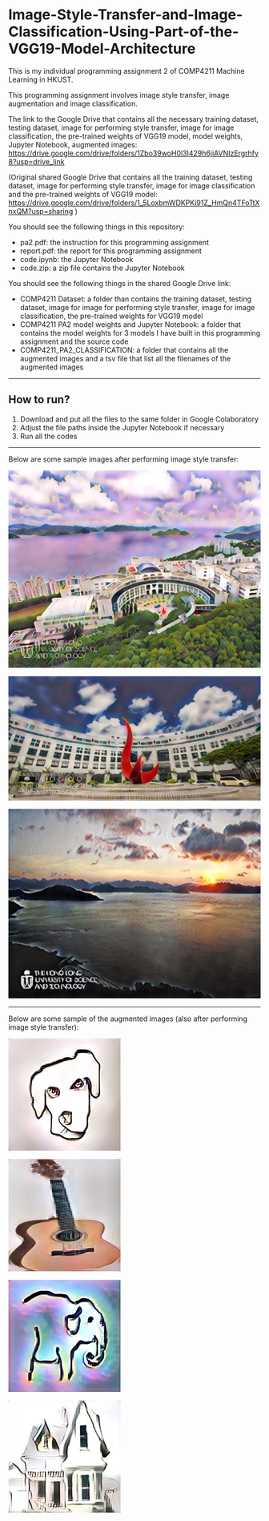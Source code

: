 # Image-Style-Transfer-and-Image-Classification-Using-Part-of-the-VGG19-Model-Architecture

This is my individual programming assignment 2 of COMP4211 Machine Learning in HKUST.

This programming assignment involves image style transfer, image augmentation and image classification.

The link to the Google Drive that contains all the necessary training dataset, testing dataset, image for performing style transfer, image for image classification, the pre-trained weights of VGG19 model, model weights, Jupyter Notebook, augmented images: https://drive.google.com/drive/folders/1Zbo39woH0l3I429h6jiAVNIzErgrhfy8?usp=drive_link

(Original shared Google Drive that contains all the training dataset, testing dataset, image for performing style transfer, image for image classification and the pre-trained weights of VGG19 model: https://drive.google.com/drive/folders/1_5LoxbmWDKPKi91Z_HmQn4TFoTtXnxQM?usp=sharing )

You should see the following things in this repository:

* pa2.pdf: the instruction for this programming assignment
* report.pdf: the report for this programming assignment
* code.ipynb: the Jupyter Notebook
* code.zip: a zip file contains the Jupyter Notebook

You should see the following things in the shared Google Drive link:

* COMP4211 Dataset: a folder than contains the training dataset, testing dataset, image for image for performing style transfer, image for image classification, the pre-trained weights for VGG19 model
* COMP4211 PA2 model weights and Jupyter Notebook: a folder that contains the model weights for 3 models I have built in this programming assignment and the source code
* COMP4211_PA2_CLASSIFICATION: a folder that contains all the augmented images and a tsv file that list all the filenames of the augmented images

---

## How to run?

1. Download and put all the files to the same folder in Google Colaboratory
2. Adjust the file paths inside the Jupyter Notebook if necessary
3. Run all the codes

---

Below are some sample images after performing image style transfer:

![sample 1](https://github.com/Vincent-Chan/Image-Style-Transfer-and-Image-Classification-Using-Part-of-the-VGG19-Model-Architecture/blob/main/some%20sample%20images%20after%20image%20style%20transfer/cover%20page.png)

![sample 2](https://github.com/Vincent-Chan/Image-Style-Transfer-and-Image-Classification-Using-Part-of-the-VGG19-Model-Architecture/blob/main/some%20sample%20images%20after%20image%20style%20transfer/sample%202%20alpha%20%3D%200.5.png)

![sample 3](https://github.com/Vincent-Chan/Image-Style-Transfer-and-Image-Classification-Using-Part-of-the-VGG19-Model-Architecture/blob/main/some%20sample%20images%20after%20image%20style%20transfer/sample%203%20alpha%20%3D%200.65.png)

---

Below are some sample of the augmented images (also after performing image style transfer):

![sample i](https://github.com/Vincent-Chan/Image-Style-Transfer-and-Image-Classification-Using-Part-of-the-VGG19-Model-Architecture/blob/main/some%20sample%20augmented%20images%20after%20style%20transfer/AUGMENT_pic_314_MIX_pic_1825_(dog%2Ccartoon).jpg)

![sample ii](https://github.com/Vincent-Chan/Image-Style-Transfer-and-Image-Classification-Using-Part-of-the-VGG19-Model-Architecture/blob/main/some%20sample%20augmented%20images%20after%20style%20transfer/AUGMENT_pic_673_MIX_pic_972_(guitar%2Cphoto).jpg)

![sample iii](https://github.com/Vincent-Chan/Image-Style-Transfer-and-Image-Classification-Using-Part-of-the-VGG19-Model-Architecture/blob/main/some%20sample%20augmented%20images%20after%20style%20transfer/AUGMENT_pic_897_MIX_pic_2439_(elephant%2Cart_painting).jpg)

![sample iv](https://github.com/Vincent-Chan/Image-Style-Transfer-and-Image-Classification-Using-Part-of-the-VGG19-Model-Architecture/blob/main/some%20sample%20augmented%20images%20after%20style%20transfer/AUGMENT_pic_987_MIX_pic_657_(house%2Csketch).jpg)
